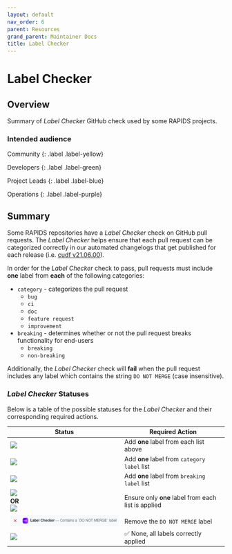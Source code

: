 ```yaml
---
layout: default
nav_order: 6
parent: Resources
grand_parent: Maintainer Docs
title: Label Checker
---
```


# Label Checker

## Overview

Summary of _Label Checker_ GitHub check used by some RAPIDS projects.

### Intended audience

Community
{: .label .label-yellow}

Developers
{: .label .label-green}

Project Leads
{: .label .label-blue}

Operations
{: .label .label-purple}

## Summary

Some RAPIDS repositories have a _Label Checker_ check on GitHub pull requests. The _Label Checker_ helps ensure that each pull request can be categorized correctly in our automated changelogs that get published for each release (i.e. [cudf v21.06.00](https://github.com/rapidsai/cudf/releases/tag/v21.06.00)).

In order for the _Label Checker_ check to pass, pull requests must include **one** label from **each** of the following categories:

- `category` - categorizes the pull request
  - `bug`
  - `ci`
  - `doc`
  - `feature request`
  - `improvement`
- `breaking` - determines whether or not the pull request breaks functionality for end-users
  - `breaking`
  - `non-breaking`

Additionally, the _Label Checker_ check will **fail** when the pull request includes any label which contains the string `DO NOT MERGE` (case insensitive).

### _Label Checker_ Statuses

Below is a table of the possible statuses for the _Label Checker_ and their corresponding required actions.

| Status                                                                                                          | Required Action                                     |
| --------------------------------------------------------------------------------------------------------------- | --------------------------------------------------- |
| ![](/assets/images/label-checker/missing_cat_breaking.png)                                                      | Add **one** label from each list above              |
| ![](/assets/images/label-checker/missing_cat.png)                                                               | Add **one** label from `category label` list        |
| ![](/assets/images/label-checker/missing_breaking.png)                                                          | Add **one** label from `breaking label` list        |
| ![](/assets/images/label-checker/many_breaking.png)<br>**OR**<br>![](/assets/images/label-checker/many_cat.png) | Ensure only **one** label from each list is applied |
| ![](/assets/images/label-checker/do_not_merge.png)                                                              | Remove the `DO NOT MERGE` label                 |
| ![](/assets/images/label-checker/correct.png)                                                                   | ✅ None, all labels correctly applied               |
